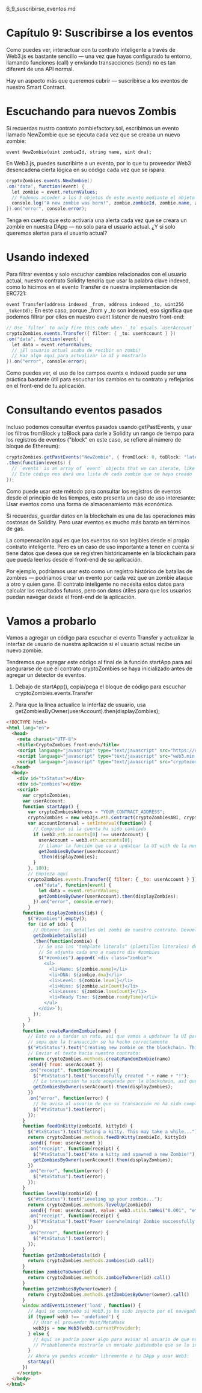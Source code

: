6_9_suscribirse_eventos.md

# Capítulo 9: Suscribirse a los eventos
Como puedes ver, interactuar con tu contrato inteligente a través de Web3.js es bastante sencillo — una vez que hayas configurado tu entorno, llamando funciones (call) y enviando transacciones (send) no es tan diferent de una API normal.

Hay un aspecto más que queremos cubrir — suscribirse a los eventos de nuestro Smart Contract.


# Escuchando para nuevos Zombis
Si recuerdas nustro contrato zombiefactory.sol, escribimos un evento llamado NewZombie que se ejecuta cada vez que se creaba un nuevo zombie:

`event NewZombie(uint zombieId, string name, uint dna);`

En Web3.js, puedes suscribirte a un evento, por lo que tu proveedor Web3 desencadena cierta lógica en su código cada vez que se ispara:

```java
cryptoZombies.events.NewZombie()
.on("data", function(event) {
  let zombie = event.returnValues;
  // Podemos acceder a los 3 objetos de este evento mediante el objeto `event.returnValues`:
  console.log("A new zombie was born!", zombie.zombieId, zombie.name, zombie.dna);
}).on("error", console.error);
```

Tenga en cuenta que esto activaría una alerta cada vez que se creara un zombie en nuestra DApp — no solo para el usuario actual. ¿Y si solo queremos alertas para el usuario actual?


# Usando indexed
Para filtrar eventos y solo escuchar cambios relacionados con el usuario actual, nuestro contrato Solidity tendría que usar la palabra clave indexed, como lo hicimos en el evento Transfer de nuestra implementación de ERC721:

`event Transfer(address indexed _from, address indexed _to, uint256 _tokenId);`
En este caso, porque _from y _to son indexed, eso significa que podemos filtrar por ellos en nuestro event listener de nuestro front-end:

```java
// Use `filter` to only fire this code when `_to` equals `userAccount`
cryptoZombies.events.Transfer({ filter: { _to: userAccount } })
.on("data", function(event) {
  let data = event.returnValues;
  // ¡El usuario actual acaba de recibir un zombi!
  // Haz algo aquí para actualizar la UI y mostrarlo
}).on("error", console.error);

```
Como puedes ver, el uso de los campos events e indexed puede ser una práctica bastante útil para escuchar los cambios en tu contrato y reflejarlos en el front-end de tu aplicación.

# Consultando eventos pasados
Incluso podemos consultar eventos pasados usando getPastEvents, y usar los filtros fromBlock y toBlock para darle a Solidity un rango de tiempo para los registros de eventos ("block" en este caso, se refiere al número de bloque de Ethereum):

```java
cryptoZombies.getPastEvents("NewZombie", { fromBlock: 0, toBlock: "latest" })
.then(function(events) {
  // `events` is an array of `event` objects that we can iterate, like we did above
  // Este código nos dará una lista de cada zombie que se haya creado
});

```
Como puede usar este método para consultar los registros de eventos desde el principio de los tiempos, esto presenta un caso de uso interesante: Usar eventos como una forma de almacenamiento más económica.

Si recuerdas, guardar datos en la blockchain es una de las operaciones más costosas de Solidity. Pero usar eventos es mucho más barato en términos de gas.

La compensación aquí es que los eventos no son legibles desde el propio contrato inteligente. Pero es un caso de uso importante a tener en cuenta si tiene datos que desea que se registren históricamente en la blockchain para que pueda leerlos desde el front-end de su aplicación.

Por ejemplo, podríamos usar esto como un registro histórico de batallas de zombies — podríamos crear un evento por cada vez que un zombie ataque a otro y quien gane. El contrato inteligente no necesita estos datos para calcular los resultados futuros, pero son datos útiles para que los usuarios puedan navegar desde el front-end de la aplicación.

# Vamos a probarlo
Vamos a agregar un código para escuchar el evento Transfer y actualizar la interfaz de usuario de nuestra aplicación si el usuario actual recibe un nuevo zombie.

Tendremos que agregar este código al final de la función startApp para así asegurarse de que el contrato cryptoZombies se haya inicializado antes de agregar un detector de eventos.

1. Debajo de startApp(), copia/pega el bloque de código para escuchar cryptoZombies.events.Transfer

2. Para que la línea actualice la interfaz de usuario, usa getZombiesByOwner(userAccount).then(displayZombies);

```html
<!DOCTYPE html>
<html lang="en">
  <head>
    <meta charset="UTF-8">
    <title>CryptoZombies front-end</title>
    <script language="javascript" type="text/javascript" src="https://cdnjs.cloudflare.com/ajax/libs/jquery/3.3.1/jquery.min.js"></script>
    <script language="javascript" type="text/javascript" src="web3.min.js"></script>
    <script language="javascript" type="text/javascript" src="cryptozombies_abi.js"></script>
  </head>
  <body>
    <div id="txStatus"></div>
    <div id="zombies"></div>
    <script>
      var cryptoZombies;
      var userAccount;
      function startApp() {
        var cryptoZombiesAddress = "YOUR_CONTRACT_ADDRESS";
        cryptoZombies = new web3js.eth.Contract(cryptoZombiesABI, cryptoZombiesAddress);
        var accountInterval = setInterval(function() {
          // Comprobar si la cuenta ha sido cambiada
          if (web3.eth.accounts[0] !== userAccount) {
            userAccount = web3.eth.accounts[0];
            // Llamar la función que va a updatear la UI with de la nueva cuenta
            getZombiesByOwner(userAccount)
            .then(displayZombies);
          }
        }, 100);
        // Empieza aquí
        cryptoZombies.events.Transfer({ filter: { _to: userAccount } })
          .on("data", function(event) {
            let data = event.returnValues;
            getZombiesByOwner(userAccount).then(displayZombies);
          }).on("error", console.error);
        }
      function displayZombies(ids) {
        $("#zombies").empty();
        for (id of ids) {
          // Obtener los detalles del zombi de nuestro contrato. Devuelve un objeto `zombie`
          getZombieDetails(id)
          .then(function(zombie) {
            // Se usa las "template literals" (plantillas literales) de ES6 para inyectar variables al HTML.
            // Se adjunta cada uno a nuestro div #zombies
            $("#zombies").append(`<div class="zombie">
              <ul>
                <li>Name: ${zombie.name}</li>
                <li>DNA: ${zombie.dna}</li>
                <li>Level: ${zombie.level}</li>
                <li>Wins: ${zombie.winCount}</li>
                <li>Losses: ${zombie.lossCount}</li>
                <li>Ready Time: ${zombie.readyTime}</li>
              </ul>
            </div>`);
          });
        }
      }
      function createRandomZombie(name) {
        // Esto va a tardar un rato, así que vamos a updatear la UI para que el usuario
        // sepa que la transacción se ha hecho correctamente
        $("#txStatus").text("Creating new zombie on the blockchain. This may take a while...");
        // Enviar el texto hacia nuestro contrato:
        return cryptoZombies.methods.createRandomZombie(name)
        .send({ from: userAccount })
        .on("receipt", function(receipt) {
          $("#txStatus").text("Successfully created " + name + "!");
          // La transacción ha sido aceptada por la blockchain, así que vamos a redibujar la UI
          getZombiesByOwner(userAccount).then(displayZombies);
        })
        .on("error", function(error) {
          // Se avisa al usuario de que su transacción no ha sido completada con éxito
          $("#txStatus").text(error);
        });
      }
      function feedOnKitty(zombieId, kittyId) {
        $("#txStatus").text("Eating a kitty. This may take a while...");
        return cryptoZombies.methods.feedOnKitty(zombieId, kittyId)
        .send({ from: userAccount })
        .on("receipt", function(receipt) {
          $("#txStatus").text("Ate a kitty and spawned a new Zombie!");
          getZombiesByOwner(userAccount).then(displayZombies);
        })
        .on("error", function(error) {
          $("#txStatus").text(error);
        });
      }
      function levelUp(zombieId) {
        $("#txStatus").text("Leveling up your zombie...");
        return cryptoZombies.methods.levelUp(zombieId)
        .send({ from: userAccount, value: web3.utils.toWei("0.001", "ether") })
        .on("receipt", function(receipt) {
          $("#txStatus").text("Power overwhelming! Zombie successfully leveled up");
        })
        .on("error", function(error) {
          $("#txStatus").text(error);
        });
      }
      function getZombieDetails(id) {
        return cryptoZombies.methods.zombies(id).call()
      }
      function zombieToOwner(id) {
        return cryptoZombies.methods.zombieToOwner(id).call()
      }
      function getZombiesByOwner(owner) {
        return cryptoZombies.methods.getZombiesByOwner(owner).call()
      }
      window.addEventListener('load', function() {
        // Aquí se comprueba si Web3.js ha sido inyecto por el navegador (Mist/MetaMask)
        if (typeof web3 !== 'undefined') {
          // Usar el proveedor Mist/MetaMask
          web3js = new Web3(web3.currentProvider);
        } else {
          // Aquí se podría poner algo para avisar al usuario de que no tiene Metamask o Mist instalado
          // Probablemente mostrarle un mensake pidiéndole que se lo instale
        }
        // Ahora ya puedes acceder libremente a tu DApp y usar Web3:
        startApp()
      })
    </script>
  </body>
</html>

```
